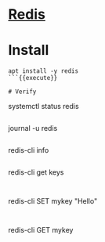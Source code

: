# [Redis](https://redis.io/)

# Install 
```
apt install -y redis
```{{execute}}

# Verify
```
systemctl status redis
```{{execute}}

```
journal -u redis
```{{execute}}

```
redis-cli info
```{{execute}}

```
redis-cli get keys
```{{execute}}


```
redis-cli SET mykey "Hello"
```{{execute}}


```
redis-cli GET mykey
```{{execute}}
